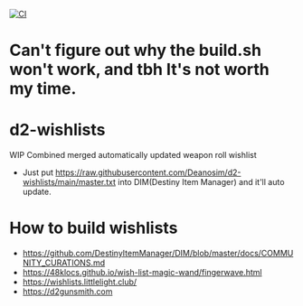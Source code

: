 [![CI](https://github.com/Deanosim/d2-wishlists/actions/workflows/build.yml/badge.svg)](https://github.com/Deanosim/d2-wishlists/actions/workflows/build.yml)
# Can't figure out why the build.sh won't work, and tbh It's not worth my time.
# d2-wishlists
WIP Combined merged automatically updated weapon roll wishlist
- Just put https://raw.githubusercontent.com/Deanosim/d2-wishlists/main/master.txt into DIM(Destiny Item Manager) and it'll auto update.

# How to build wishlists
- https://github.com/DestinyItemManager/DIM/blob/master/docs/COMMUNITY_CURATIONS.md
- https://48klocs.github.io/wish-list-magic-wand/fingerwave.html
- https://wishlists.littlelight.club/
- https://d2gunsmith.com

